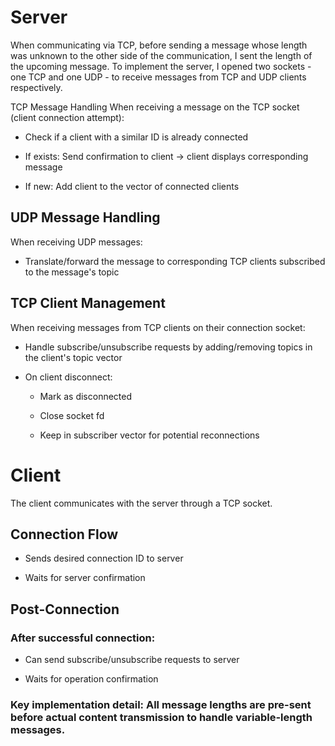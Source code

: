 # Server

When communicating via TCP, before sending a message whose length was unknown to the other side of the communication, I sent the length of the upcoming message.
To implement the server, I opened two sockets - one TCP and one UDP - to receive messages from TCP and UDP clients respectively.

TCP Message Handling
When receiving a message on the TCP socket (client connection attempt):

  -  Check if a client with a similar ID is already connected

  - If exists: Send confirmation to client → client displays corresponding message

  -  If new: Add client to the vector of connected clients

## UDP Message Handling
When receiving UDP messages:

   - Translate/forward the message to corresponding TCP clients subscribed to the message's topic

## TCP Client Management
When receiving messages from TCP clients on their connection socket:

   - Handle subscribe/unsubscribe requests by adding/removing topics in the client's topic vector

   - On client disconnect:

      -  Mark as disconnected

      -  Close socket fd

      -  Keep in subscriber vector for potential reconnections

# Client

The client communicates with the server through a TCP socket.

## Connection Flow

   - Sends desired connection ID to server

   - Waits for server confirmation

## Post-Connection
### After successful connection:

   - Can send subscribe/unsubscribe requests to server

   - Waits for operation confirmation

     
### Key implementation detail: All message lengths are pre-sent before actual content transmission to handle variable-length messages.
